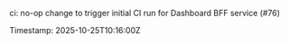 ci: no-op change to trigger initial CI run for Dashboard BFF service (#76)

Timestamp: 2025-10-25T10:16:00Z
